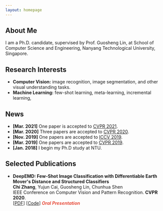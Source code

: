 ```yaml
---
layout: homepage
---
```


## About Me

I am a Ph.D. candidate, supervised by Prof. Guosheng Lin, at School of Computer Science and Engineering, Nanyang Technological University, Singapore. 

## Research Interests

- **Computer Vision:** image recognition, image segmentation, and other visual understanding tasks.
- **Machine Learning:** few-shot learning, meta-learning, incremental learning, 

## News

- **[Mar. 2021]** One paper is accepted to [CVPR 2021](http://cvpr2021.thecvf.com/).
- **[Mar. 2020]** Three papers are accepted to [CVPR 2020](http://cvpr2020.thecvf.com/).
- **[Nov. 2019]** One papers are accepted to [ICCV 2019](https://iccv2019.thecvf.com/).
- **[Mar. 2019]** One papers are accepted to [CVPR 2019](https://cvpr2019.thecvf.com/).
- **[Jan. 2018]** I begin my Ph.D study at NTU.

## Selected Publications

- **DeepEMD: Few-Shot Image Classification with Differentiable Earth Mover's Distance and Structured Classifiers**
  <br>
  **Chi Zhang**, Yujun Cai, Guosheng Lin, Chunhua Shen
  <br>
  IEEE Conference on Computer Vision and Pattern Recognition. **CVPR 2020**.
  <br>
  [[PDF](https://openaccess.thecvf.com/content_CVPR_2020/papers/Zhang_DeepEMD_Few-Shot_Image_Classification_With_Differentiable_Earth_Movers_Distance_and_CVPR_2020_paper.pdf)] [[Code](https://git.io/DeepEMD)] <strong><i style="color:#e74d3c">Oral Presentation</i></strong>




<script type="text/javascript" id="clustrmaps" src="//cdn.clustrmaps.com/map_v2.js?cl=ffffff&w=400&t=tt&d=eAfKNKZsOgD_ZyKC7W_WdyQ46axPnNT9ipXZefdpcjU&co=2d78ad&ct=ffffff&cmo=3acc3a&cmn=ff5353"></script>
